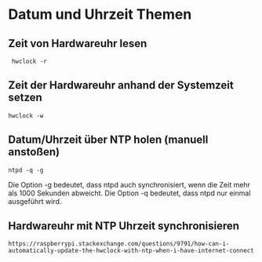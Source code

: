 # Datum und Uhrzeit Themen

## Zeit von Hardwareuhr lesen

     hwclock -r
     
## Zeit der Hardwareuhr anhand der Systemzeit setzen

    hwclock -w
    
## Datum/Uhrzeit über NTP holen (manuell anstoßen)

    ntpd -q -g
    
Die Option -g bedeutet, dass ntpd auch synchronisiert, wenn die Zeit mehr als 1000 Sekunden abweicht. Die Option -q bedeutet, dass ntpd nur einmal ausgeführt wird.

## Hardwareuhr mit NTP Uhrzeit synchronisieren
    https://raspberrypi.stackexchange.com/questions/9791/how-can-i-automatically-update-the-hwclock-with-ntp-when-i-have-internet-connect
